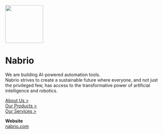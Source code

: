 <img src="https://user-images.githubusercontent.com/53931009/193286905-563e51a6-1140-4385-a5fc-d04ef7d20d12.svg" width="120">

# Nabrio

We are building AI-powered automation tools.  
Nabrio strives to create a sustainable future where everyone, and not just the privileged few, has access to the transformative power of artificial intelligence and robotics.

[About Us >](https://www.nabrio.com/about-us)  
[Our Products >](https://www.nabrio.com/#solutions)  
[Our Services >](https://www.nabrio.com/services)


**Website**  
[nabrio.com](https://www.nabrio.com)  
